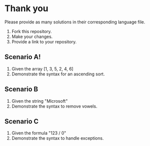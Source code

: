 # Thank you
Please provide as many solutions in their corresponding language file.
1. Fork this repository.
2. Make your changes.
3. Provide a link to your repository.

Scenario A!
---
1. Given the array [1, 3, 5, 2, 4, 6]
1. Demonstrate the syntax for an ascending sort. 

Scenario B
---
1. Given the string "Microsoft"
1. Demonstrate the syntax to remove vowels.

Scenario C
---
1. Given the formula "123 / 0"
1. Demonstrate the syntax to handle exceptions.